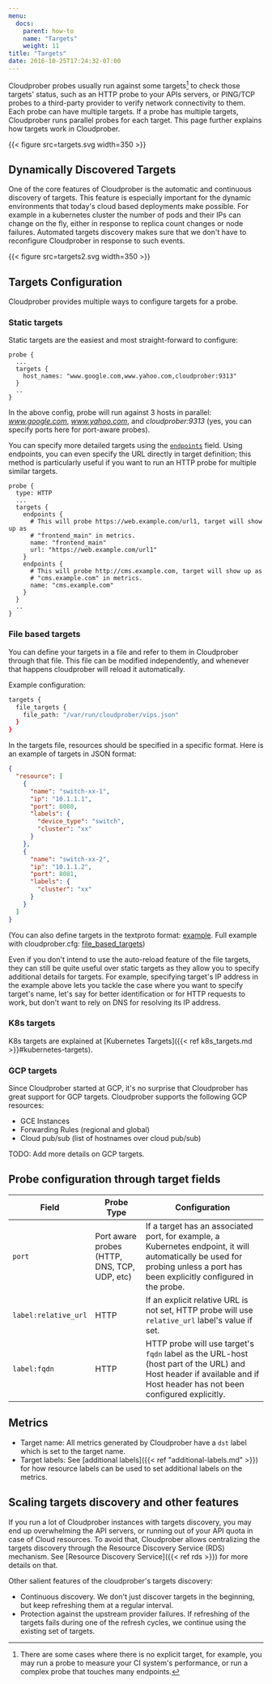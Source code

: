 ```yaml
---
menu:
  docs:
    parent: how-to
    name: "Targets"
    weight: 11
title: "Targets"
date: 2016-10-25T17:24:32-07:00
---
```


Cloudprober probes usually run against some targets[^1] to check those targets'
status, such as an HTTP probe to your APIs servers, or PING/TCP probes to a
third-party provider to verify network connectivity to them. Each probe can have
multiple targets. If a probe has multiple targets, Cloudprober runs parallel
probes for each target. This page further explains how targets work in
Cloudprober.

[^1]:
    There are some cases where there is no explicit target, for example, you may
    run a probe to measure your CI system's performance, or run a complex probe
    that touches many endpoints.

{{< figure src=targets.svg width=350 >}}

## Dynamically Discovered Targets

One of the core features of Cloudprober is the automatic and continuous
discovery of targets. This feature is especially important for the dynamic
environments that today's cloud based deployments make possible. For example in
a kubernetes cluster the number of pods and their IPs can change on the fly,
either in response to replica count changes or node failures. Automated targets
discovery makes sure that we don't have to reconfigure Cloudprober in response
to such events.

{{< figure src=targets2.svg width=350 >}}

## Targets Configuration

Cloudprober provides multiple ways to configure targets for a probe.

### Static targets

Static targets are the easiest and most straight-forward to configure:

```shell
probe {
  ...
  targets {
    host_names: "www.google.com,www.yahoo.com,cloudprober:9313"
  }
  ..
}
```

In the above config, probe will run against 3 hosts in parallel:
_www.google.com_, _www.yahoo.com_, and _cloudprober:9313_ (yes, you can specify
ports here for port-aware probes).

You can specify more detailed targets using the
[`endpoints`](/docs/config/targets/#cloudprober_targets_TargetsDef) field. Using
endpoints, you can even specify the URL directly in target definition; this
method is particularly useful if you want to run an HTTP probe for multiple
similar targets.

```shell
probe {
  type: HTTP
  ...
  targets {
    endpoints {
      # This will probe https://web.example.com/url1, target will show up as
      # "frontend_main" in metrics.
      name: "frontend_main"
      url: "https://web.example.com/url1"
    }
    endpoints {
      # This will probe http://cms.example.com, target will show up as
      # "cms.example.com" in metrics.
      name: "cms.example.com"
    }
  }
  ..
}
```

### File based targets

You can define your targets in a file and refer to them in Cloudprober through
that file. This file can be modified independently, and whenever that happens
cloudprober will reload it automatically.

Example configuration:

```bash
targets {
  file_targets {
    file_path: "/var/run/cloudprober/vips.json"
  }
}
```

In the targets file, resources should be specified in a specific format. Here is
an example of targets in JSON format:

```json
{
  "resource": [
    {
      "name": "switch-xx-1",
      "ip": "10.1.1.1",
      "port": 8080,
      "labels": {
        "device_type": "switch",
        "cluster": "xx"
      }
    },
    {
      "name": "switch-xx-2",
      "ip": "10.1.1.2",
      "port": 8081,
      "labels": {
        "cluster": "xx"
      }
    }
  ]
}
```

<span class=small>(You can also define targets in the textproto format: <a
href="https://github.com/cloudprober/cloudprober/blob/master/rds/file/testdata/targets1.textpb">example</a>.
Full example with cloudprober.cfg:
<a href="https://github.com/cloudprober/cloudprober/blob/master/examples/file_based_targets">file_based_targets</a>)</span>

Even if you don't intend to use the auto-reload feature of the file targets,
they can still be quite useful over static targets as they allow you to specify
additional details for targets. For example, specifying target's IP address in
the example above lets you tackle the case where you want to specify target's
name, let's say for better identification or for HTTP requests to work, but
don't want to rely on DNS for resolving its IP address.

### K8s targets

K8s targets are explained at [Kubernetes
Targets]({{< ref k8s_targets.md >}}#kubernetes-targets).

### GCP targets

Since Cloudprober started at GCP, it's no surprise that Cloudprober has great
support for GCP targets. Cloudprober supports the following GCP resources:

- GCE Instances
- Forwarding Rules (regional and global)
- Cloud pub/sub (list of hostnames over cloud pub/sub)

TODO: Add more details on GCP targets.

## Probe configuration through target fields

| Field                | Probe Type                                   | Configuration                                                                                                                                                                |
| -------------------- | -------------------------------------------- | ---------------------------------------------------------------------------------------------------------------------------------------------------------------------------- |
| `port`               | Port aware probes (HTTP, DNS, TCP, UDP, etc) | If a target has an associated port, for example, a Kubernetes endpoint, it will automatically be used for probing unless a port has been explicitly configured in the probe. |
| `label:relative_url` | HTTP                                         | If an explicit relative URL is not set, HTTP probe will use `relative_url` label's value if set.                                                                             |
| `label:fqdn`         | HTTP                                         | HTTP probe will use target's `fqdn` label as the URL-host (host part of the URL) and Host header if available and if Host header has not been configured explicitly.         |

## Metrics

- Target name: All metrics generated by Cloudprober have a `dst` label which is
  set to the target name.
- Target labels: See [additional labels]({{< ref "additional-labels.md" >}}) for
  how resource labels can be used to set additional labels on the metrics.

## Scaling targets discovery and other features

If you run a lot of Cloudprober instances with targets discovery, you may end up
overwhelming the API servers, or running out of your API quota in case of Cloud
resources. To avoid that, Cloudprober allows centralizing the targets discovery
through the Resource Discovery Service (RDS) mechanism. See [Resource Discovery
Service]({{< ref rds >}}) for more details on that.

Other salient features of the cloudprober's targets discovery:

- Continuous discovery. We don't just discover targets in the beginning, but
  keep refreshing them at a regular interval.
- Protection against the upstream provider failures. If refreshing of the
  targets fails during one of the refresh cycles, we continue using the existing
  set of targets.
